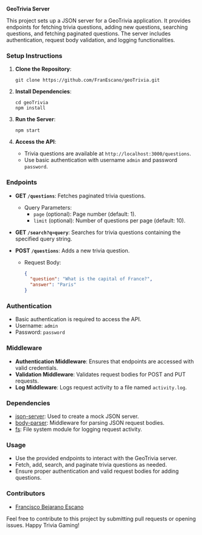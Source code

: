 **GeoTrivia Server**

This project sets up a JSON server for a GeoTrivia application. It provides endpoints for fetching trivia questions, adding new questions, searching questions, and fetching paginated questions. The server includes authentication, request body validation, and logging functionalities.

### Setup Instructions

1. **Clone the Repository**:
   ```
   git clone https://github.com/FranEscano/geoTrivia.git
   ```

2. **Install Dependencies**:
   ```
   cd geoTrivia
   npm install
   ```

3. **Run the Server**:
   ```
   npm start
   ```

4. **Access the API**:
    - Trivia questions are available at `http://localhost:3000/questions`.
    - Use basic authentication with username `admin` and password `password`.

### Endpoints

- **GET `/questions`**: Fetches paginated trivia questions.
    - Query Parameters:
        - `page` (optional): Page number (default: 1).
        - `limit` (optional): Number of questions per page (default: 10).

- **GET `/search?q=query`**: Searches for trivia questions containing the specified query string.

- **POST `/questions`**: Adds a new trivia question.
    - Request Body:
      ```json
      {
        "question": "What is the capital of France?",
        "answer": "Paris"
      }
      ```

### Authentication

- Basic authentication is required to access the API.
- Username: `admin`
- Password: `password`

### Middleware

- **Authentication Middleware**: Ensures that endpoints are accessed with valid credentials.
- **Validation Middleware**: Validates request bodies for POST and PUT requests.
- **Log Middleware**: Logs request activity to a file named `activity.log`.

### Dependencies

- [json-server](https://www.npmjs.com/package/json-server): Used to create a mock JSON server.
- [body-parser](https://www.npmjs.com/package/body-parser): Middleware for parsing JSON request bodies.
- [fs](https://nodejs.org/api/fs.html): File system module for logging request activity.

### Usage

- Use the provided endpoints to interact with the GeoTrivia server.
- Fetch, add, search, and paginate trivia questions as needed.
- Ensure proper authentication and valid request bodies for adding questions.

### Contributors

- [Francisco Bejarano Escano](https://github.com/FranEscano)

Feel free to contribute to this project by submitting pull requests or opening issues. Happy Trivia Gaming!